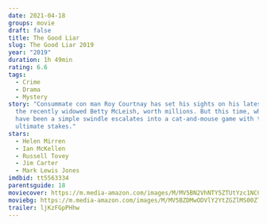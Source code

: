 ```yaml
---
date: 2021-04-18
groups: movie
draft: false
title: The Good Liar
slug: The Good Liar 2019
year: "2019"
duration: 1h 49min
rating: 6.6
tags:
  - Crime
  - Drama
  - Mystery
story: "Consummate con man Roy Courtnay has set his sights on his latest mark:
  the recently widowed Betty McLeish, worth millions. But this time, what should
  have been a simple swindle escalates into a cat-and-mouse game with the
  ultimate stakes."
stars:
  - Helen Mirren
  - Ian McKellen
  - Russell Tovey
  - Jim Carter
  - Mark Lewis Jones
imdbid: tt5563334
parentsguide: 18
moviecover: https://m.media-amazon.com/images/M/MV5BN2VhNTY5ZTUtYzc1NC00NjUyLWI1NDQtYWE3YmJlNjQ3OGVlXkEyXkFqcGdeQXVyMTkxNjUyNQ@@._V1_FMjpg_UY863_.jpg
moviebg: https://m.media-amazon.com/images/M/MV5BZDMwODVlY2YtZGZlMS00ZTY3LTk4ZTktMDYyYTVlNTNlYjhkXkEyXkFqcGdeQXVyNjg2NjQwMDQ@._V1_FMjpg_UX1280_.jpg
trailer: ljKzFGpPHhw
---
```

